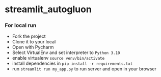 # streamlit_autogluon

### For local run

* Fork the project
* Clone it to your local
* Open with Pycharm
* Select VirtualEnv and set interpreter to `Python 3.10`
* enable virtualenv `source venv/bin/activate`
* install dependencies in `pip install -r requirements.txt`
* run `streamlit run my_app.py` to run server and open in your browser
